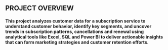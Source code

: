 ## PROJECT OVERVIEW

#### This project analyzes customer data for a subscription service to understand customer behavior, identify  key segments, and uncover trends in subscription patterns, cancellations and renewal using analytical tools like Excel, SQL and Power BI to deliver actionable insights that can form marketing strategies and customer retention efforts.
